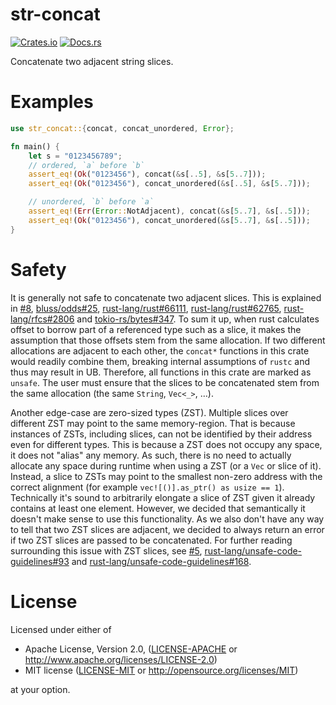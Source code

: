# str-concat

[![Crates.io](https://img.shields.io/crates/v/str-concat.svg)](https://crates.io/crates/str-concat)
[![Docs.rs](https://docs.rs/str-concat/badge.svg)](https://docs.rs/str-concat/)

Concatenate two adjacent string slices.

# Examples

```rust
use str_concat::{concat, concat_unordered, Error};

fn main() {
    let s = "0123456789";
    // ordered, `a` before `b`
    assert_eq!(Ok("0123456"), concat(&s[..5], &s[5..7]));
    assert_eq!(Ok("0123456"), concat_unordered(&s[..5], &s[5..7]));

    // unordered, `b` before `a`
    assert_eq!(Err(Error::NotAdjacent), concat(&s[5..7], &s[..5]));
    assert_eq!(Ok("0123456"), concat_unordered(&s[5..7], &s[..5]));
}
```

# Safety

It is generally not safe to concatenate two adjacent slices.
This is explained in [#8], [bluss/odds#25], [rust-lang/rust#66111], [rust-lang/rust#62765], [rust-lang/rfcs#2806] and [tokio-rs/bytes#347].
To sum it up, when rust calculates offset to borrow part of a referenced type such as a slice, it makes the assumption that those offsets stem from the same allocation.
If two different allocations are adjacent to each other, the `concat*` functions in this crate would readily combine them, breaking internal assumptions of `rustc` and thus may result in UB.
Therefore, all functions in this crate are marked as `unsafe`.
The user must ensure that the slices to be concatenated stem from the same allocation (the same `String`, `Vec<_>`, …).

Another edge-case are zero-sized types (ZST).
Multiple slices over different ZST may point to the same memory-region.
That is because instances of ZSTs, including slices, can not be identified by their address even for different types.
This is because a ZST does not occupy any space, it does not "alias" any memory.
As such, there is no need to actually allocate any space during runtime when using a ZST (or a `Vec` or slice of it).
Instead, a slice to ZSTs may point to the smallest non-zero address with the correct alignment (for example `vec![()].as_ptr() as usize == 1`).
Technically it's sound to arbitrarily elongate a slice of ZST given it already contains at least one element.
However, we decided that semantically it doesn't make sense to use this functionality.
As we also don't have any way to tell that two ZST slices are adjacent, we decided to always return an error if two ZST slices are passed to be concatenated.
For further reading surrounding this issue with ZST slices, see [#5], [rust-lang/unsafe-code-guidelines#93] and [rust-lang/unsafe-code-guidelines#168].

[#8]: https://github.com/oberien/str-concat/issues/8
[rust-lang/rfcs#2806]: https://github.com/rust-lang/rfcs/pull/2806
[tokio-rs/bytes#347]: https://github.com/tokio-rs/bytes/issues/347
[rust-lang/rust#66111]: https://github.com/rust-lang/rust/pull/66111
[bluss/odds#25]: https://github.com/bluss/odds/issues/25
[rust-lang/rust#62765]: https://github.com/rust-lang/rust/issues/62765
[#5]: https://github.com/oberien/str-concat/issues/5
[rust-lang/unsafe-code-guidelines#93]: https://github.com/rust-lang/unsafe-code-guidelines/issues/93#issuecomment-512178989
[rust-lang/unsafe-code-guidelines#168]: https://github.com/rust-lang/unsafe-code-guidelines/issues/168


# License

Licensed under either of

 * Apache License, Version 2.0, ([LICENSE-APACHE](LICENSE-APACHE) or http://www.apache.org/licenses/LICENSE-2.0)
 * MIT license ([LICENSE-MIT](LICENSE-MIT) or http://opensource.org/licenses/MIT)

at your option.
